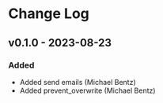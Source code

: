 # Change Log

## v0.1.0 - 2023-08-23
### Added
* Added send emails (Michael Bentz)
* Added prevent_overwrite (Michael Bentz)
